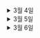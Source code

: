 <details>
<summary>3월 4일</summary>
<div markdown="1">

### 스마트 컨트랙트란?
- 스마트 컨트랙트는 계약 당사자 간의 거래 내용을 코드로 기록해 두고 블록체인에 올려두면,
이후 계약 조건이 충족되었을 때 계약을 자동으로 이행해주는 시스템이다. 
- 이를 통해 은행처럼 계약 이행을 검증, 보증하는 중앙하된 시스템이 없어도 자동으로 계약을 이행할 수 있어 편리성과 경제성을 갖췄다.

### 스마트 컨트랙트, 어떻게 동작하는가?
- 계약 내용은 스마트 컨트랙트 소스코드로 작성되어 블록체인 네트워크에 전송된다.
- 네트워크 참여자들의 유효성 검증이 이루어진 후 검증 완료 시 해당 스마트 컨트랙트가 포함된 블록이 생성되어 배포된다.
- 이후 블록체인은 스마트 컨트랙트가 담긴 블록의 변경 상태를 지속적으로 확인한다. 조건에 따른 상태 변경 시 명령 실행 비용을 계산하고 상태 변경 트랜잭션을 생성한다.

### 스마트 컨트랙트의 장점
1. 자율성
    - 블록체인 내에서 진행되기 때문에 공신력을 가진 제 3자 또는 기관이 필요하지 않아, 거래 당사자들이 계약에 대한 온전한 권한, 통제를 갖게 된다.
2. 비용 절감
    - 블록체인에서 관련 계약, 거래 내역 등을 보증할 수 있는 제 3자나 공신력을 가진 기관을 필요로 하지 않아 비용 절감의 효과를 갖는다.
3. 신뢰성
    - 블록체인 내 스마트 컨트랙트에 의해 계약이 공정하게 진행되며, 문서의 위변조가 극히 어렵기 때문에 신뢰성이 뛰어나다.
4. 보안성
    - 문서가 암호화되어 블록체인 내 분산 원장 기술에 의헤 안전하게 보관된다.
</div>
</details>

<details>
<summary>3월 5일</summary>
<div markdown="1">

### 블록체인 구조
블록체인을 이루고 있는 블록 하나하나의 구조는 어떻게 구성되어 있을까?
블록 하나는 헤더와 바디로 나누어져 있으며, 헤더는 메타 데이터, 바디는 트랜잭션 리스트로 구성되어 있다.

### 블록체인 트랜잭션
블록체인 네트워크는 하나의 커다란 데이터베이스로, 블록체인 내 트랜잭션 역시 다른 데이터베이스와 마찬가지로 트랜잭션의 안정성을 보장하기 위한 ACID성질을 가지고 있다.

### 이더리움 트랜잭션 구조
- 논스 : 트랜잭션 발신 EOA에 의해 발행되어 트랜잭션 메시지 재사용을 방지하는데 사용되는 일련번호
- 가스 가격 : 발신자가 지급하는 가스(수수료)의 가격으로 이더리움의 가장 작은 단위인 웨이(wei)단위로 기록
- 가스 한도 : 발신하는 트랜잭션을 위해 사용할 가스의 최대치로, 한도를 넘는 가스비가 사용된다면 트랜잭션 실패
- 수신자 : 이 트랜잭션을 받는, 트랜잭션의 목적지 이더리움 주소
- 값 : 목적지에 보낼 이더리움 코인의 양
- 데이터 : 가변 길이 바이너리 데이터 페이로드로, 스마트 컨트랙트 호출 시 사용
- v,r,s : EOA의 ECDSA 디지털 서명의 세 가지 구성 요소소
</div>
</details>

<details>
<summary>3월 6일</summary>
<div markdown="1">

### 온체인과 오프체인
- 온체인(on-chain) : 온체인은 말 그대로 거래가 블록체인 위에 기록된다. 블록체인은 여러 사람이 같은 데이터를 동시에 유지함으로써 특정 세력의 악의적인 정보 위변조를 막을 수 있다. 그렇기 때문에 블록체인의 핵심 속성 중 하나는 '낙장불입'이다. 예를 들어 A가 자신의 비트코인 주소에서 B의 비트코인 주소로 1BTC를 직접 송금했다면, 이는 온체인 거래에 해당하며 채굴자들의 검증을 거쳐 변할 수 없는 '사실'로 확정되는 것이다.

- 오프체인(off-chain) : 블록체인 밖에서 이루어진 행위로서, 블록체인에서 오프체인 거래가 필요한 경우도 여럿있다. 거래 처리 속도가 느린 비트코인의 경우 많은 사람이 일으키는 모든 거래를 감당하기 힘들어 일상적인 거래활동에 사용되기에는 무리가 따른다. 이에 '라이트닝 네트워크'라는 기술을 도입해 모든 거래를 비트코인 블록체인 밖에서 모아 처리하고 겨로가만 블록체인 위에 기록하는 레이어2 솔루션을 이용한다.

</div>
</details>
